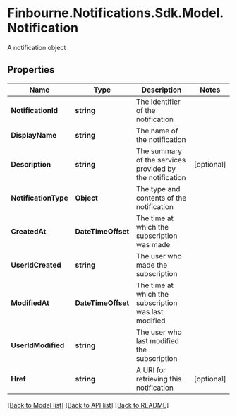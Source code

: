 # Finbourne.Notifications.Sdk.Model.Notification
A notification object

## Properties

Name | Type | Description | Notes
------------ | ------------- | ------------- | -------------
**NotificationId** | **string** | The identifier of the notification | 
**DisplayName** | **string** | The name of the notification | 
**Description** | **string** | The summary of the services provided by the notification | [optional] 
**NotificationType** | **Object** | The type and contents of the notification | 
**CreatedAt** | **DateTimeOffset** | The time at which the subscription was made | 
**UserIdCreated** | **string** | The user who made the subscription | 
**ModifiedAt** | **DateTimeOffset** | The time at which the subscription was last modified | 
**UserIdModified** | **string** | The user who last modified the subscription | 
**Href** | **string** | A URI for retrieving this notification | [optional] 

[[Back to Model list]](../README.md#documentation-for-models) [[Back to API list]](../README.md#documentation-for-api-endpoints) [[Back to README]](../README.md)

